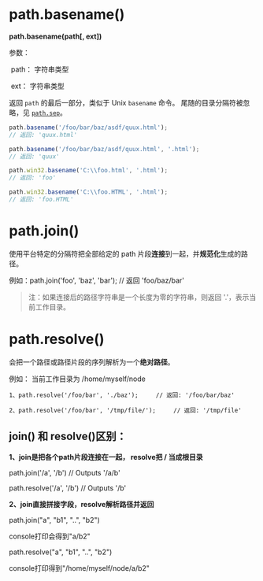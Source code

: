 # path.basename()

**path.basename(path[, ext])**

参数：

​		path： 字符串类型

​		ext： 字符串类型

返回 `path` 的最后一部分，类似于 Unix `basename` 命令。 尾随的目录分隔符被忽略，见 [`path.sep`](http://nodejs.cn/api/path.html#path_path_sep)。

```js
path.basename('/foo/bar/baz/asdf/quux.html');
// 返回: 'quux.html'

path.basename('/foo/bar/baz/asdf/quux.html', '.html');
// 返回: 'quux'

path.win32.basename('C:\\foo.html', '.html');
// 返回: 'foo'

path.win32.basename('C:\\foo.HTML', '.html');
// 返回: 'foo.HTML'
```

# path.join()

使用平台特定的分隔符把全部给定的 path 片段**连接**到一起，并**规范化**生成的路径。

例如：path.join('foo', 'baz', 'bar');     // 返回 'foo/baz/bar'

>注：如果连接后的路径字符串是一个长度为零的字符串，则返回 '.'，表示当前工作目录。

# path.resolve()



会把一个路径或路径片段的序列解析为一个**绝对路径**。

例如： 当前工作目录为 /home/myself/node

~~~
1、path.resolve('/foo/bar', './baz');     // 返回: '/foo/bar/baz'

2、path.resolve('/foo/bar', '/tmp/file/');     // 返回: '/tmp/file'
~~~

## join() 和 resolve()区别：

**1、join是把各个path片段连接在一起， resolve把  / 当成根目录**

path.join('/a', '/b')         // Outputs '/a/b'

path.resolve('/a', '/b')    // Outputs '/b'

**2、join直接拼接字段，resolve解析路径并返回**

path.join("a", "b1", "..", "b2")

console打印会得到"a/b2"

path.resolve("a", "b1", "..", "b2")

console打印得到"/home/myself/node/a/b2"






